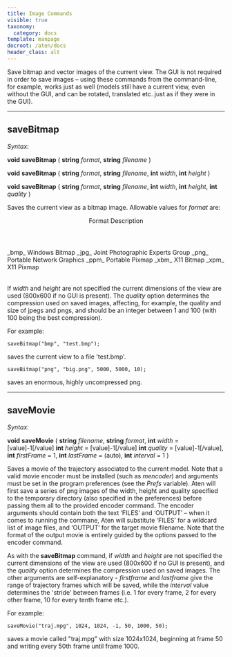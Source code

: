 ```yaml
---
title: Image Commands
visible: true
taxonomy:
  category: docs
template: manpage
docroot: /aten/docs
header_class: alt
---
```


Save bitmap and vector images of the current view. The GUI is not required in order to save images – using these commands from the command-line, for example, works just as well (models still have a current view, even without the GUI, and can be rotated, translated etc. just as if they were in the GUI).

---

## saveBitmap <a id="savebitmap"></a>

_Syntax:_

**void** **saveBitmap** ( **string** _format_, **string** _filename_ )

**void** **saveBitmap** ( **string** _format_, **string** _filename_, **int** _width_, **int** _height_ )

**void** **saveBitmap** ( **string** _format_, **string** _filename_, **int** _width_, **int** _height_, **int** _quality_ )

Saves the current view as a bitmap image. Allowable values for _format_ are:

<table>
  <title>Bitmap formats</title>
 <header>
  <column>Format</column>
  <column>Description</column>
 </header>
 <row>
  <column>_bmp_</column>
  <column>Windows Bitmap</column>
 </row>
 <row>
  <column>_jpg_</column>
  <column>Joint Photographic Experts Group </column>
 </row>
 <row>
  <column>_png_</column>
  <column>Portable Network Graphics</column>
 </row>
 <row>
  <column>_ppm_</column>
  <column>Portable Pixmap</column>
 </row>
 <row>
  <column>_xbm_</column>
  <column>X11 Bitmap</column>
 </row>
 <row>
  <column>_xpm_</column>
  <column>X11 Pixmap</column>
 </row>
</table>

If _width_ and _height_ are not specified the current dimensions of the view are used (800x600 if no GUI is present). The _quality_ option determines the compression used on saved images, affecting, for example, the quality and size of jpegs and pngs, and should be an integer between 1 and 100 (with 100 being the best compression).

For example:


```
saveBitmap("bmp", "test.bmp");
```


saves the current view to a file 'test.bmp'.


```
saveBitmap("png", "big.png", 5000, 5000, 10);
```


saves an enormous, highly uncompressed png.

---

## saveMovie <a id="savemovie"></a>

_Syntax:_

**void** **saveMovie** ( **string** _filename_, **string** _format_, **int** _width_ = [value]-1[/value] **int** _height_ = [value]-1[/value] **int** _quality_ = [value]-1[/value], **int** _firstFrame_ = 1, **int** _lastFrame_ = (auto), **int** _interval_ = 1 )

Saves a movie of the trajectory associated to the current model. Note that a valid movie encoder must be installed (such as _mencoder_) and arguments must be set in the program preferences (see the _Prefs_ variable). Aten will first save a series of png images of the width, height and quality specified to the temporary directory (also specified in the preferences) before passing them all to the provided encoder command. The encoder arguments should contain both the text ‘FILES’ and ‘OUTPUT’ – when it comes to running the commane, Aten will substitute ‘FILES’ for a wildcard list of image files, and ‘OUTPUT’ for the target movie filename. Note that the format of the output movie is entirely guided by the options passed to the encoder command.

As with the **saveBitmap** command, if _width_ and _height_ are not specified the current dimensions of the view are used (800x600 if no GUI is present), and the _quality_ option determines the compression used on saved images. The other arguments are self-explanatory - _firstframe_ and _lastframe_ give the range of trajectory frames which will be saved, while the _interval_ value determines the 'stride' between frames (i.e. 1 for every frame, 2 for every other frame, 10 for every tenth frame etc.).

For example:


```
saveMovie("traj.mpg", 1024, 1024, -1, 50, 1000, 50);
```


saves a movie called "traj.mpg" with size 1024x1024, beginning at frame 50 and writing every 50th frame until frame 1000.


